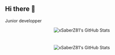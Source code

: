 ## Hi there 👋

<!--
**xSaberZ81/xSaberZ81** is a ✨ _special_ ✨ repository because its `README.md` (this file) appears on your GitHub profile.

Here are some ideas to get you started:

- 🔭 I’m currently working on ...
- 🌱 I’m currently learning ...
- 👯 I’m looking to collaborate on ...
- 🤔 I’m looking for help with ...
- 💬 Ask me about ...
- 📫 How to reach me: ...
- 😄 Pronouns: ...
- ⚡ Fun fact: ...
-->

Junior developper

<p align='center'>
   <img src="https://github-readme-stats.vercel.app/api?username=xSaberZ81&theme=default&show_icons=true&hide_border=true&count_private=true" alt="xSaberZ81's GitHub Stats" />
</p>

<div align="center" style="margin: 40px 0">
   <img src="https://github-readme-stats.vercel.app/api/top-langs/?username=xSaberZ81&theme=default&show_icons=true&hide_border=true&layout=compact" alt="xSaberZ81's GitHub Stats" />
   </a>
</div>
